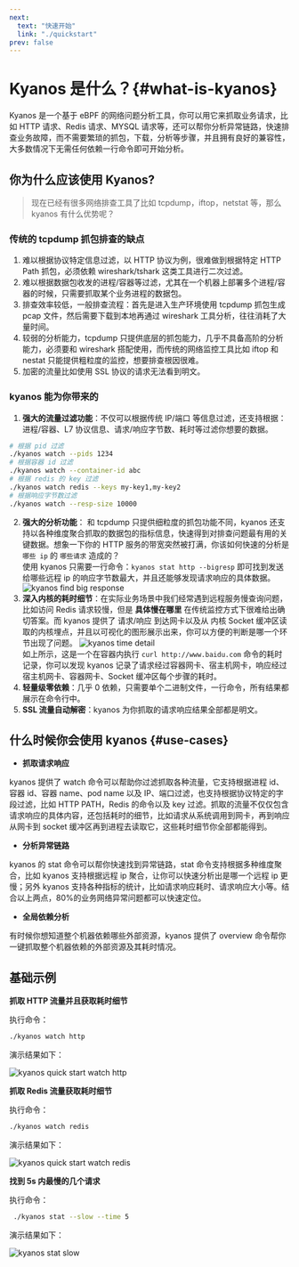 ```yaml
---
next:
  text: "快速开始"
  link: "./quickstart"
prev: false
---
```


# Kyanos 是什么？{#what-is-kyanos}

Kyanos 是一个基于 eBPF 的网络问题分析工具，你可以用它来抓取业务请求，比如 HTTP 请求、Redis 请求、MYSQL 请求等，还可以帮你分析异常链路，快速排查业务故障，而不需要繁琐的抓包，下载，分析等步骤，并且拥有良好的兼容性，大多数情况下无需任何依赖一行命令即可开始分析。

## 你为什么应该使用 Kyanos?

> 现在已经有很多网络排查工具了比如 tcpdump，iftop，netstat 等，那么 kyanos 有什么优势呢？

### 传统的 tcpdump 抓包排查的缺点

1. 难以根据协议特定信息过滤，以 HTTP 协议为例，很难做到根据特定 HTTP
   Path 抓包，必须依赖 wireshark/tshark 这类工具进行二次过滤。
2. 难以根据数据包收发的进程/容器等过滤，尤其在一个机器上部署多个进程/容器的时候，只需要抓取某个业务进程的数据包。
3. 排查效率较低，一般排查流程：首先是进入生产环境使用 tcpdump 抓包生成 pcap 文件，然后需要下载到本地再通过 wireshark 工具分析，往往消耗了大量时间。
4. 较弱的分析能力，tcpdump 只提供底层的抓包能力，几乎不具备高阶的分析能力，必须要和 wireshark 搭配使用，而传统的网络监控工具比如 iftop 和 nestat 只能提供粗粒度的监控，想要排查根因很难。
5. 加密的流量比如使用 SSL 协议的请求无法看到明文。

### kyanos 能为你带来的

1. **强大的流量过滤功能**：不仅可以根据传统 IP/端口 等信息过滤，还支持根据：进程/容器、L7 协议信息、请求/响应字节数、耗时等过滤你想要的数据。

```bash
# 根据 pid 过滤
./kyanos watch --pids 1234
# 根据容器 id 过滤
./kyanos watch --container-id abc
# 根据 redis 的 key 过滤
./kyanos watch redis --keys my-key1,my-key2
# 根据响应字节数过滤
./kyanos watch --resp-size 10000
```

2. **强大的分析功能**： 和 tcpdump 只提供细粒度的抓包功能不同，kyanos 还支持以各种维度聚合抓取的数据包的指标信息，快速得到对排查问题最有用的关键数据。想象一下你的 HTTP 服务的带宽突然被打满，你该如何快速的分析是
   `哪些 ip` 的 `哪些请求` 造成的？  
   使用 kyanos 只需要一行命令：`kyanos stat http --bigresp` 即可找到发送给哪些远程 ip 的响应字节数最大，并且还能够发现请求响应的具体数据。
   ![kyanos find big response](/whatkyanos.gif)
3. **深入内核的耗时细节**：在实际业务场景中我们经常遇到远程服务慢查询问题，比如访问 Redis 请求较慢，但是
   **具体慢在哪里**
   在传统监控方式下很难给出确切答案。而 kyanos 提供了 请求/响应 到达网卡以及从 内核 Socket 缓冲区读取的内核埋点，并且以可视化的图形展示出来，你可以方便的判断是哪一个环节出现了问题。
   ![kyanos time detail](/timedetail.jpg)  
   如上所示，这是一个在容器内执行 `curl http://www.baidu.com`
   命令的耗时记录，你可以发现 kyanos 记录了请求经过容器网卡、宿主机网卡，响应经过宿主机网卡、容器网卡、Socket 缓冲区每个步骤的耗时。
4. **轻量级零依赖**：几乎 0 依赖，只需要单个二进制文件，一行命令，所有结果都展示在命令行中。
5. **SSL 流量自动解密**：kyanos 为你抓取的请求响应结果全部都是明文。

## 什么时候你会使用 kyanos {#use-cases}

- **抓取请求响应**

kyanos 提供了 watch 命令可以帮助你过滤抓取各种流量，它支持根据进程 id、容器 id、容器 name、pod
name 以及 IP、端口过滤，也支持根据协议特定的字段过滤，比如 HTTP
PATH，Redis 的命令以及 key 过滤。抓取的流量不仅仅包含请求响应的具体内容，还包括耗时的细节，比如请求从系统调用到网卡，再到响应从网卡到 socket 缓冲区再到进程去读取它，这些耗时细节你全部都能得到。

- **分析异常链路**

kyanos 的 stat 命令可以帮你快速找到异常链路，stat 命令支持根据多种维度聚合，比如 kyanos 支持根据远程 ip 聚合，让你可以快速分析出是哪一个远程 ip 更慢；另外 kyanos 支持各种指标的统计，比如请求响应耗时、请求响应大小等。结合以上两点，80%的业务网络异常问题都可以快速定位。

- **全局依赖分析** <Badge type="tip" text="beta" />

有时候你想知道整个机器依赖哪些外部资源，kyanos 提供了 overview 命令帮你一键抓取整个机器依赖的外部资源及其耗时情况。

## 基础示例

**抓取 HTTP 流量并且获取耗时细节**

执行命令：

```bash
./kyanos watch http
```

演示结果如下：

![kyanos quick start watch http](/qs-watch-http.gif)

**抓取 Redis 流量获取耗时细节**

执行命令：

```bash
./kyanos watch redis
```

演示结果如下：

![kyanos quick start watch redis](/qs-redis.gif)

**找到 5s 内最慢的几个请求**

执行命令：

```bash
 ./kyanos stat --slow --time 5
```

演示结果如下：

![kyanos stat slow](/qs-stat-slow.gif)
